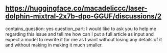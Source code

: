 ## https://huggingface.co/macadeliccc/laser-dolphin-mixtral-2x7b-dpo-GGUF/discussions/2

contains_question: yes
question_part: I would like to ask you to help me regarding this issue and tell me how can I put a full article as input and expect a model to rewrite it for me as I want without losing any details of it and without making in making it much smaller. 